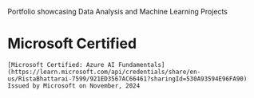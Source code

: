 Portfolio showcasing Data Analysis and Machine Learning Projects

# Microsoft Certified 
    [Microsoft Certified: Azure AI Fundamentals]
    (https://learn.microsoft.com/api/credentials/share/en-us/RistaBhattarai-7599/921ED3567AC66461?sharingId=530A93594E96FA90)
    Issued by Microsoft on November, 2024
